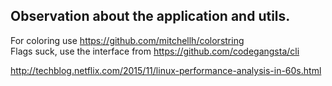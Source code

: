 Observation about the application and utils.  
-----  


For coloring use https://github.com/mitchellh/colorstring  
Flags suck, use the interface from https://github.com/codegangsta/cli  


http://techblog.netflix.com/2015/11/linux-performance-analysis-in-60s.html



